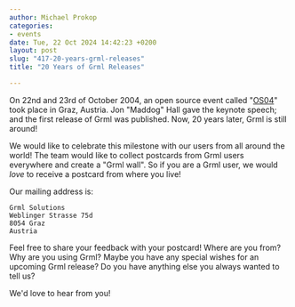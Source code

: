 ```yaml
---
author: Michael Prokop
categories:
- events
date: Tue, 22 Oct 2024 14:42:23 +0200
layout: post
slug: "417-20-years-grml-releases"
title: "20 Years of Grml Releases"

---
```

On 22nd and 23rd of October 2004, an open source event called "[OS04](https://web.archive.org/web/20041203102012/http://www.os04.at/)" took place in Graz, Austria.
Jon "Maddog" Hall gave the keynote speech; and the first release of Grml was published.
Now, 20 years later, Grml is still around!

We would like to celebrate this milestone with our users from all around the world!
The team would like to collect postcards from Grml users everywhere and create a "Grml wall".
So if you are a Grml user, we would *love* to receive a postcard from where you live!

Our mailing address is:

```
Grml Solutions
Weblinger Strasse 75d
8054 Graz
Austria
```

Feel free to share your feedback with your postcard!
Where are you from? Why are you using Grml?
Maybe you have any special wishes for an upcoming Grml release?
Do you have anything else you always wanted to tell us?

We'd love to hear from you!
<!--more-->
